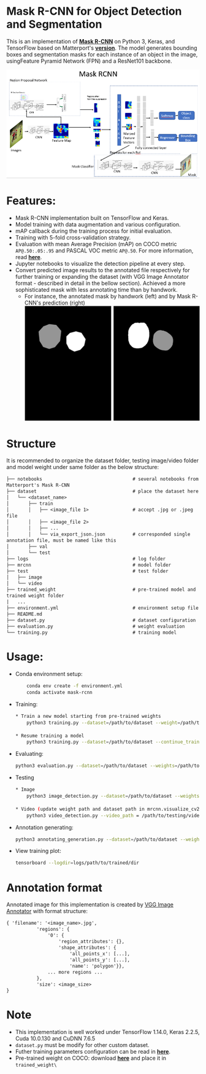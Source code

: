 # Mask R-CNN for Object Detection and Segmentation

This is an implementation of [**Mask R-CNN**](https://arxiv.org/abs/1703.06870) on Python 3, Keras, and TensorFlow based on Matterport's [**version**](https://github.com/matterport/Mask_RCNN). The model generates bounding boxes and segmentation masks for each instance of an object in the image, usingFeature Pyramid Network (FPN) and a ResNet101 backbone.

![](Images/model.png)

# Features:

* Mask R-CNN implementation built on TensorFlow and Keras.
* Model training with data augmentation and various configuration.
* mAP callback during the training process for initial evaluation.
* Training with 5-fold cross-validation strategy.
* Evaluation with mean Average Precision (mAP) on COCO metric `AP@.50:.05:.95` and PASCAL VOC metric `AP@.50`. For more information, read [**here**](https://cocodataset.org/#detection-eval).
* Jupyter notebooks to visualize the detection pipeline at every step.
* Convert predicted image results to the annotated file respectively for further training or expanding the dataset (with VGG Image Annotator format - described in detail in the bellow section). Achieved a more sophisticated mask with less annotating time than by handwork.
    * For instance, the annotated mask by handwork (left) and by Mask R-CNN's prediction (right)
        ![](Images/annotation.png)

# Structure
It is recommended to organize the dataset folder, testing image/video folder and model weight under same folder as the below structure:

    ├── notebooks                                 # several notebooks from Matterport's Mask R-CNN
    ├── dataset                                   # place the dataset here
    │   └── <dataset_name>              
    │       ├── train
    │       │   ├── <image_file 1>                # accept .jpg or .jpeg file
    │       │   ├── <image_file 2>
    │       │   ├── ...
    │       │   └── via_export_json.json          # corresponded single annotation file, must be named like this
    │       ├── val
    │       └── test         
    ├── logs                                      # log folder
    ├── mrcnn                                     # model folder
    ├── test                                      # test folder
    │   ├── image
    │   └── video
    ├── trained_weight                            # pre-trained model and trained weight folder
    |   ...
    ├── environment.yml                           # environment setup file
    ├── README.md
    ├── dataset.py                                # dataset configuration
    ├── evaluation.py                             # weight evaluation
    └── training.py                               # training model
    
# Usage:

 * Conda environment setup:
    ```bash
        conda env create -f environment.yml
        conda activate mask-rcnn
    ```
 * Training:
    ```bash
    * Train a new model starting from pre-trained weights
        python3 training.py --dataset=/path/to/dataset --weight=/path/to/pretrained/weight.h5
    
    * Resume training a model
        python3 training.py --dataset=/path/to/dataset --continue_train=/path/to/latest/weights.h5
    ```
 * Evaluating:
    ```bash
    python3 evaluation.py --dataset=/path/to/dataset --weights=/path/to/pretrained/weight.h5
    ```
 * Testing
    ```bash
    * Image
        python3 image_detection.py --dataset=/path/to/dataset --weights=/path/to/pretrained/weight.h5 --image=/path/to/image/directory

    * Video (update weight path and dataset path in mrcnn.visualize_cv2)
        python3 video_detection.py --video_path = /path/to/testing/video/dir/

    ```
 * Annotation generating:
    ```bash
    python3 annotating_generation.py --dataset=/path/to/dataset --weights=/path/to/pretrained/weight.h5 --image=/path/to/image/directory
    
    ```
 * View training plot:
    ```bash
    tensorboard --logdir=logs/path/to/trained/dir
    
    ```
     
# Annotation format 

Annotated image for this implementation is created by [VGG Image Annotator](https://www.robots.ox.ac.uk/~vgg/software/via/) with format structure:
```
{ 'filename': '<image_name>.jpg',
           'regions': {
               '0': {
                   'region_attributes': {},
                   'shape_attributes': {
                       'all_points_x': [...],
                       'all_points_y': [...],
                       'name': 'polygon'}},
               ... more regions ...
           },
           'size': <image_size>
}
```

# Note

* This implementation is well worked under TensorFlow 1.14.0, Keras 2.2.5, Cuda 10.0.130 and CuDNN 7.6.5
* ```dataset.py``` must be modify for other custom dataset.
* Futher training parameters configuration can be read in [**here**](https://github.com/matterport/Mask_RCNN/wiki).
* Pre-trained weight on COCO: download [**here**](https://github.com/matterport/Mask_RCNN/releases/download/v2.0/mask_rcnn_coco.h5) and place it in ```trained_weight\```
